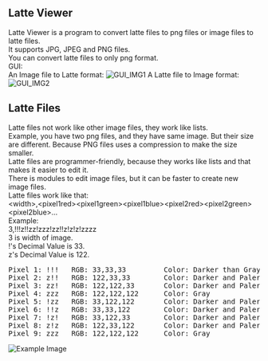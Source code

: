 ## Latte Viewer
Latte Viewer is a program to convert latte files to png files or image files to latte files.  
It supports JPG, JPEG and PNG files.  
You can convert latte files to only png format.  
GUI:  
An Image file to Latte format:
![GUI_IMG1](https://lh3.googleusercontent.com/RoDGd50htLfTVavXAtEQ-QeAPQdr80onrcFNGS1Fd3r2PJFEk9Qh3h9axXnaDiiiBOs4BdotzHelkf2-ouMX2LvuQuyjLq7RxhgnANY7JBPDXDVPNq4vz2EdNY51VjYzXNSEaztiwOpi2y61cC-D_xwFCCgwrlhfBBkgdNod586U_Ux-TSlSizcT2XUthTZfGUUXnHlYqyqigbcsXoWbbIBd2ubAi8RqsYbUKlo-hDpY4lMo_zH1whnFMU-F4pJJulSkSkfWUDVjc09-R5ijC2lMdhXZDTvsfQQPRcAcgyJW8DvFyPeZqwclDiHJI-uT42Nl-lv92UD4QCol3Ams1eyk0bPgmWH6b5pClZbgUSRooe2ysF2YB85SLHyAWHHKvGUwPMyZqRy0p7pzcNQ6TBht_kHQSa7nD1zO4BtCcnC8fiZOrgFWrQzeEypyfQIf5MQ9A_gHr6nTv49JOjRSo6PyOJ3QguveBR38XNIC_va-X99K11TbCKIEtmn57iilbnazuSC3bMswjVe9ddhpSFiLof8BWAtD6WqkZ-qXkhNoKPNk-BCJDVxTGhkW7HCFxLacbkGUVHE1t347tM6tqez3wYIt8zsBLlgS54-wIV0eGKiPzDTplkjAyEesvZ9Wf_sj1yqCq-O9K63RTfJQerXCx3CwpldPqX48F3n__3qmnawz_RTGlnVDFc5zhw=w800-h524-no?authuser=0)
A Latte file to Image format:
![GUI_IMG2](https://lh3.googleusercontent.com/dgeAWfAdkWUvQr0HQ9cp7P7Fh63SvkEhQTXfFw0ENO6bw5n58PYtUS-km81rSW2sNkIlajmUNi7l3Bp6C-o4PC-lXMbhtWco5zDaizCIrZhRT65KaNrPXMeCIHVpPuibs3mLQYQKvJe9Cytcx93bHGGpktEDE6VO19eu7QJVZxkXeKT2KjR4gLEFginPYFSx81-7ZRAVqoxgstbRouNGk8j1RraRbht3vnVgdSOpOqd8Eosf_IciHXcnphpocsQ7CnfrJ4xvnhpqd8Wa_c_jHT-X-noNUIKs_N9RFxBMBpwnVlzXOzt_zMY-7O9D87VCmrFE2iKDkRurzHi6j5jNqrTSyyRVlmPyXdxeWLkZcJ8YKPrdv9Qg-cCDq8GsCb2sihvYpeN15RMyXjSs-0bZp2bUd8klZA8MWfoKewi1fRJaCc9hi9jQ9YI50rN5fjgvhKPQEG3QN30fjdKajs0GBL3JnAZNiP5RVDHXJqITltnStc3KiTb9R1JAuiPrf9feGauYsZWRLGQSakGui0mpbV9Q_4JcVCB0HnjmTmCEYCF-fewK2fiE4FeIHV4ES8g8VkSlI34bzewnr5aWh2tAtjQCCCglnpzghIzZZjrsq2DHmB6AyxSlwn05Xa-nfhCYJrLheGTdzmHoWLoSZbhhx0PTvtEuxGAR5GsfYUIxLws4TH2yr1b7CQuPo67RtA=w800-h524-no?authuser=0)

## Latte Files
Latte files not work like other image files, they work like lists.  
Example, you have two png files, and they have same image. But their size are different. Because PNG files uses a compression to make the size smaller.  
Latte files are programmer-friendly, because they works like lists and that makes it easier to edit it.  
There is modules to edit image files, but it can be faster to create new image files.  
Latte files work like that:  
\<width\>,\<pixel1red\>\<pixel1green\>\<pixel1blue\>\<pixel2red\>\<pixel2green\>\<pixel2blue\>...  
Example:  
3,!!!z!!zz!zzz!zz!!z!z!z!zzzz  
3 is width of image.  
!'s Decimal Value is 33.  
z's Decimal Value is 122.  
  
<pre>
Pixel 1: !!!   RGB: 33,33,33         Color: Darker than Gray  
Pixel 2: z!!   RGB: 122,33,33        Color: Darker and Paler than Red  
Pixel 3: zz!   RGB: 122,122,33       Color: Darker and Paler than Yellow  
Pixel 4: zzz   RGB: 122,122,122      Color: Gray  
Pixel 5: !zz   RGB: 33,122,122       Color: Darker and Paler than Cyan  
Pixel 6: !!z   RGB: 33,33,122        Color: Darker and Paler than Blue  
Pixel 7: !z!   RGB: 33,122,33        Color: Darker and Paler than Green  
Pixel 8: z!z   RGB: 122,33,122       Color: Darker and Paler than Magenta  
Pixel 9: zzz   RGB: 122,122,122      Color: Gray 
</pre>

![Example Image](https://lh3.googleusercontent.com/os7PrswZHl96cVFTyQTrqBaGt_Xyh6EyWuju8gWXtOP_RJiCOvwOc81h8GKvkuBIcGeuUaBe-xcQFddweLQmXPi-OIY3WSb2nUUvt0wXGWHNPE6gH9W2mAe9wKQZenaKaO6LJ5EZ2_il4DM1yJ1TvC5grRLX0zBtzoE3XxyqYx7uFneFBqVO7yqa_p7hRmB1LqqVaekQg9uIlAt3K8T2yiS2SMwdePybe8MPRsptgm718rLR8e7oekkV6YSvPbokCYipw7RhMLA6DMRidDRhjv-4wJSUIwwUy18DZKpA4qUadsA8ZAk5rS19blTLHs1JMlHVRm4KfqIeLjfnlk49rRegJmKv_zh0xeWM87zFzI2B27GLHQK5a9QH1p1CtOW8QhHaU1YEi-RI6KukBtRgAScvpr1sHxmQt9Jq4Y4xMv9kpqvVhe15jLlv9cOu5406z4WEz-h54a-Z5JOdKQijesaNoBQkrLM5g_7nwWYYZYUB2Fu4SuydcEI2EyV1BKC2SZhdapzQh1gBxAlwKc4UNUekKzyY2czemoGMdLnZ0NfbFdYvPyFUtbvCz2W9Da6kjTmLRbjoKicbfaabwWseI5tsK8mvd5zW1chRzCskIpWpQ25jWaPkNEv-yoMS_cft31nrgjXpyg63m1onMZiQwqpr-JGXEwqwQWQ6UTAlKe-1TDRymnqwneaRmo7chQ=w500-h400-no?authuser=0)
